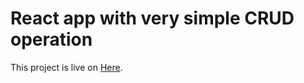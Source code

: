 # React app with very simple CRUD operation

This project is live on [Here](https://simple-crud-8048.netlify.app/).
